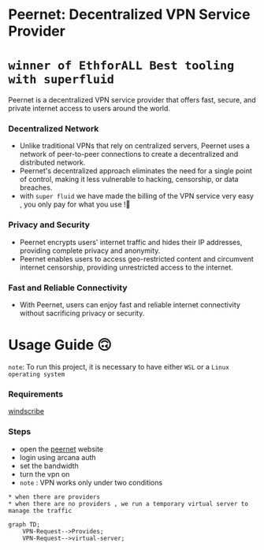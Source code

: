 # Peernet: Decentralized VPN Service Provider
# `winner of EthforALL Best tooling with superfluid`
Peernet is a decentralized VPN service provider that offers fast, secure, and private internet access to users around the world.
### Decentralized Network
- Unlike traditional VPNs that rely on centralized servers, Peernet uses a network of peer-to-peer connections to create a decentralized and distributed network.
- Peernet's decentralized approach eliminates the need for a single point of control, making it less vulnerable to hacking, censorship, or data breaches.
- with `super fluid` we have made the billing of the VPN service very easy , you only pay for what you use !🥳
### Privacy and Security
- Peernet encrypts users' internet traffic and hides their IP addresses, providing complete privacy and anonymity.
- Peernet enables users to access geo-restricted content and circumvent internet censorship, providing unrestricted access to the internet.
### Fast and Reliable Connectivity
- With Peernet, users can enjoy fast and reliable internet connectivity without sacrificing privacy or security.

# Usage Guide 🙃

`note`: To run this project, it is necessary to have either `WSL` or a `Linux operating system`
### Requirements
[windscribe](https://windscribe.com/guides/linux)

### Steps 
 - open the [peernet](https://peernet.vercel.app/) website
 - login using arcana auth 
 - set the bandwidth 
 - turn the vpn on 
 - `note` : VPN works only under two conditions
  ```
  * when there are providers 
  * when there are no providers , we run a temporary virtual server to manage the traffic
 ```
```mermaid
graph TD;
    VPN-Request-->Provides;
    VPN-Request-->virtual-server;
```
